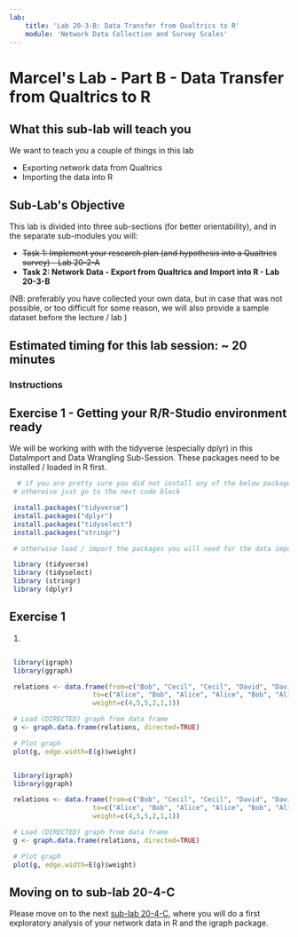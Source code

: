 ```yaml
---
lab:
    title: 'Lab 20-3-B: Data Transfer from Qualtrics to R'
    module: 'Network Data Collection and Survey Scales'
---
```


# Marcel's Lab - Part B - Data Transfer from Qualtrics to R

## What this sub-lab will teach you

We want to teach you a couple of things in this lab

- Exporting network data from Qualtrics
- Importing the data into R

<!-- - Doing exploratory network analysis in R
    - processing and exploring the data in a network-specific R-package such as **igraph** -->
    
    
## Sub-Lab's Objective

This lab is divided into three sub-sections (for better orientability), and in the separate sub-modules you will:

+ ~~Task 1: Implement your research plan (and hypothesis into a Qualtrics survey) - Lab 20-2-A~~
+ **Task 2: Network Data - Export from Qualtrics and Import into R - Lab 20-3-B**

(NB: preferably you have collected your own data, but in case that was not possible, or too difficult for some reason, we will also provide a sample dataset before the lecture / lab )

## Estimated timing for this lab session: ~ 20 minutes

<!-- 
![image](../media/lab02a.png)
 -->

### Instructions

## Exercise 1 - Getting your R/R-Studio environment ready

We will be working with with the tidyverse (especially dplyr) in this DataImport and Data Wrangling Sub-Session. These packages need to be installed / loaded in R first.

   ```r 
     # if you are pretty sure you did not install any of the below packages to your R / RStudio environment before, then please run the install-commands
    # otherwise just go to the next code block

    install.packages("tidyverse")
    install.packages("dplyr")
    install.packages("tidyselect")
    install.packages("stringr")  
 
   ```





   ```r 
    # otherwise load / import the packages you will need for the data import and cleaning / wrangling in this session

    library (tidyverse)
    library (tidyselect)
    library (stringr)
    library (dplyr)
 
   ```



## Exercise 1

1. 

   ```r
   
    library(igraph)
    library(ggraph)

    relations <- data.frame(from=c("Bob", "Cecil", "Cecil", "David", "David", "Esmeralda"),
                        to=c("Alice", "Bob", "Alice", "Alice", "Bob", "Alice"),
                        weight=c(4,5,5,2,1,1))

    # Load (DIRECTED) graph from data frame 
    g <- graph.data.frame(relations, directed=TRUE)

    # Plot graph
    plot(g, edge.width=E(g)$weight)
   ```




   ```r
   
    library(igraph)
    library(ggraph)

    relations <- data.frame(from=c("Bob", "Cecil", "Cecil", "David", "David", "Esmeralda"),
                        to=c("Alice", "Bob", "Alice", "Alice", "Bob", "Alice"),
                        weight=c(4,5,5,2,1,1))

    # Load (DIRECTED) graph from data frame 
    g <- graph.data.frame(relations, directed=TRUE)

    # Plot graph
    plot(g, edge.width=E(g)$weight)
   ```


## Moving on to sub-lab 20-4-C

Please move on to the next [sub-lab 20-4-C](LAB_20-4-C-ExploratoryAnalysisInR.md), where you will do a first exploratory analysis of your network data in R and the igraph package.
